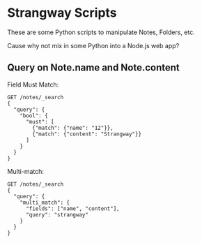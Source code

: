 # Strangway Scripts

These are some Python scripts to manipulate Notes, Folders, etc.  

Cause why not mix in some Python into a Node.js web app?


## Query on Note.name and Note.content

Field Must Match:

```
GET /notes/_search
{
  "query": {
    "bool": {
      "must": [
        {"match": {"name": "12"}},
        {"match": {"content": "Strangway"}}
      ]
    }
  }
}
```

Multi-match:

```
GET /notes/_search
{
  "query": {
    "multi_match": {
      "fields": ["name", "content"],
      "query": "strangway"
    }
  }
}
```
